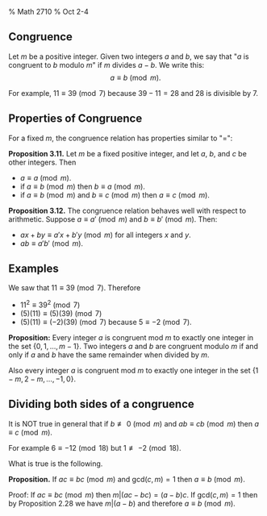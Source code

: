 % Math 2710
% Oct 2-4

## Congruence

Let $m$ be a positive integer.  Given two integers $a$ and $b$, we say that "$a$ is congruent to $b$ modulo $m$" if
$m$ divides $a-b$.  We write this:
$$
a\equiv b\pmod{m}.
$$

For example, $11\equiv 39\pmod{7}$ because $39-11=28$ and $28$ is divisible by $7$.

## Properties of Congruence

For a fixed $m$, the congruence relation has properties similar to "=":

**Proposition 3.11.** Let $m$ be a fixed positive integer, and let $a$, $b$, and $c$ be other integers.
Then 

- $a\equiv a\pmod{m}$.
- if $a\equiv b\pmod{m}$ then $b\equiv a\pmod{m}.$
- if $a\equiv b\pmod{m}$ and $b\equiv c\pmod{m}$ then $a\equiv c\pmod{m}$.

**Proposition 3.12.** The congruence relation behaves well with respect to arithmetic.  Suppose $a\equiv a'\pmod{m}$
and $b\equiv b'\pmod{m}.$ Then:

- $ax+by\equiv a'x+b'y\pmod{m}$ for all integers $x$ and $y$.
- $ab\equiv a'b'\pmod{m}$.

## Examples

We saw that $11\equiv 39\pmod{7}$.  Therefore

- $11^2\equiv 39^2\pmod{7}$
- $(5)(11)\equiv (5)(39)\pmod{7}$
- $(5)(11)\equiv(-2)(39)\pmod{7}$ because $5\equiv -2\pmod{7}$.

**Proposition:** Every integer $a$ is congruent mod $m$ to exactly one integer in the set $\{0,1,\ldots, m-1\}$.
Two integers $a$ and $b$ are congruent modulo $m$ if and only if $a$ and $b$ have the same remainder when divided by $m$.

Also every integer $a$ is congruent mod $m$ to exactly one integer in the set $\{1-m,2-m,\ldots, -1,0\}$.

## Dividing both sides of a congruence

It is NOT true in general that if $b\not\equiv 0\pmod{m}$ and  $ab\equiv cb\pmod{m}$ then $a\equiv c\pmod{m}$.  

For example $6\equiv -12\pmod{18}$ but $1\not\equiv -2\pmod{18}$.  

What is true is the following.

**Proposition.** If  $ac\equiv bc\pmod{m}$ and $\mathrm{gcd}(c,m)=1$ then $a\equiv b\pmod{m}$.

Proof: If $ac\equiv bc\pmod{m}$ then $m|(ac-bc)=(a-b)c$.  If $\mathrm{gcd}(c,m)=1$ then by Proposition 2.28 we have $m|(a-b)$
and therefore $a\equiv b\pmod{m}$.  









